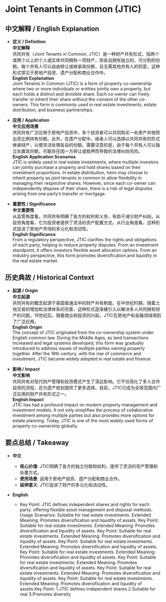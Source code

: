 # Joint Tenants in Common (JTIC)

## 中文解释 / English Explanation

* **定义 / Definition**  
  **中文解释**  
  共同共有（Joint Tenants in Common, JTIC）是一种财产共有形式，指两个或两个以上的个人或实体共同拥有一项财产，但各自拥有独立的、可分割的份额。每个共有人可以自由转让或继承其份额，且无需其他共有人的同意。这种形式常见于房地产投资、遗产分配和商业合作中。  
  **English Explanation**  
  Joint Tenants in Common (JTIC) is a form of property co-ownership where two or more individuals or entities jointly own a property, but each holds a distinct and divisible share. Each co-owner can freely transfer or inherit their share without the consent of the other co-owners. This form is commonly used in real estate investments, estate distribution, and business partnerships.

* **应用 / Application**  
  **中文应用场景**  
  共同共有广泛应用于房地产投资中，多个投资者可以共同购买一处房产并按照出资比例持有份额。此外，在遗产分配中，继承人可以选择以共同共有的形式继承财产，以便灵活处理各自的份额。需要注意的是，由于每个共有人可以独立处置其份额，可能存在因一方转让或抵押而导致的法律纠纷风险。  
  **English Application Scenarios**  
  JTIC is widely used in real estate investments, where multiple investors can jointly purchase a property and hold shares based on their investment proportions. In estate distribution, heirs may choose to inherit property as joint tenants in common to allow flexibility in managing their respective shares. However, since each co-owner can independently dispose of their share, there is a risk of legal disputes arising from one party’s transfer or mortgage.

* **重要性 / Significance**  
  **中文重要性**  
  从监管角度看，共同共有明确了各方的权利和义务，有助于减少财产纠纷。从投资角度看，它为投资者提供了灵活的资产配置方式。从行业角度看，这种形式促进了房地产市场的多元化和流动性。  
  **English Significance**  
  From a regulatory perspective, JTIC clarifies the rights and obligations of each party, helping to reduce property disputes. From an investment standpoint, it offers investors flexible asset allocation options. From an industry perspective, this form promotes diversification and liquidity in the real estate market.

## 历史典故 / Historical Context

* **起源 / Origin**  
  **中文起源**  
  共同共有的概念起源于英国普通法中的财产共有制度。在中世纪时期，随着土地交易的增加和法律体系的完善，这种形式逐渐被引入以解决多人共同拥有财产的问题。19世纪后，随着商业和投资的兴起，JTIC在房地产和金融领域得到了广泛应用。  
  **English Origin**  
  The concept of JTIC originated from the co-ownership system under English common law. During the Middle Ages, as land transactions increased and legal systems developed, this form was gradually introduced to address issues of multiple parties owning property together. After the 19th century, with the rise of commerce and investment, JTIC became widely adopted in real estate and finance.

* **影响 / Impact**  
  **中文影响**  
  共同共有对现代财产管理和投资模式产生了深远影响。它不仅简化了多人合作投资的流程，还为遗产规划提供了更多选择。目前，JTIC已成为全球范围内广泛应用的财产共有形式之一。  
  **English Impact**  
  JTIC has had a profound impact on modern property management and investment models. It not only simplifies the process of collaborative investment among multiple parties but also provides more options for estate planning. Today, JTIC is one of the most widely used forms of property co-ownership globally.

## 要点总结 / Takeaway

* **中文**  
  - **核心价值**: JTIC明确了各方的独立份额和权利，提供了灵活的资产管理和处置方式。
  - **使用场景**: 适用于房地产投资、遗产分配和商业合作。
  - **延伸意义**: JTIC促进了财产的多元化和流动性。

* **English**  
  - Key Point: JTIC defines independent shares and rights for each party.
    offering flexible asset management and disposal methods.
    Usage Scenarios: Suitable for real estate investments.
    Extended Meaning: Promotes diversification and liquidity of assets.
    Key Point: Suitable for real estate investments.
    Extended Meaning: Promotes diversification and liquidity of assets.
    Key Point: Suitable for real estate investments.
    Extended Meaning: Promotes diversification and liquidity of assets.
    Key Point: Suitable for real estate investments.
    Extended Meaning: Promotes diversification and liquidity of assets.
    Key Point: Suitable for real estate investments.
    Extended Meaning: Promotes diversification and liquidity of assets.
    Key Point: Suitable for real estate investments.
    Extended Meaning: Promotes diversification and liquidity of assets.
    Key Point: Suitable for real estate investments.
    Extended Meaning: Promotes diversification and liquidity of assets.
    Key Point: Suitable for real estate investments.
    Extended Meaning: Promotes diversification and liquidity of assets.Key Point:
    1.JTIC defines independent shares
    2.Suitable for real
    3.Promotes diversity